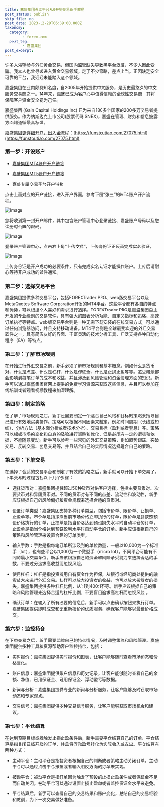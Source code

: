 ```yaml
---
title: 嘉盛集团外汇平台从0开始交易新手教程
post_status: publish
skip_file: no
post_date: 2023-12-29T06:39:00.000Z
taxonomy:
  category:
        - forex-com
  post_tag:
        - 嘉盛集团
post_excerpt: 
---
```

许多人渴望参与外汇黄金交易，但国内监管缺失导致黑平台泛滥，不少人因此受骗。我本人也曾寻求进入黄金交易领域，走了不少弯路，差点上当。正因缺乏安全可靠的平台，我迟迟未能踏入这个领域。

嘉盛集团在业内颇具知名度，自2005年开始提供中文服务，是历史最悠久的中文服务交易商之一。14年来，嘉盛已成为客户心中值得信赖的全球性交易商，其将保障客户资金安全视为己任。

嘉盛集团 (Gain Capital Holdings Inc) 已为来自180多个国家的200多万交易者提供服务。作为纳斯达克上市公司(股票代码:SNEX)，嘉盛在管理、财务和信息披露方面均遵循最高标准。

[嘉盛集团更详细开户，出入金流程](https://funstoutiao.com/27075.html)：[https://funstoutiao.com/27075.html](https://funstoutiao.com/27075.html)

### 第一步：开设账户

* [嘉盛集团MT4账户开户链接](https://s.ssgg.net/jsmt4)

* [嘉盛集团MT5账户开户链接](https://s.ssgg.net/jsmt5)

* [嘉盛专属交易平台开户链接](https://s.ssgg.net/js)

点击上面对应的开户链接，进入开户界面，参考下图“张三”的MT4账户开户流程。

![Image](https://prod-files-secure.s3.us-west-2.amazonaws.com/39ed1227-6d7d-4570-be36-9ccd4a2c4241/7a167aea-686b-400d-af59-4e18eb607a40/640.png?X-Amz-Algorithm=AWS4-HMAC-SHA256&X-Amz-Content-Sha256=UNSIGNED-PAYLOAD&X-Amz-Credential=ASIAZI2LB466W7QW5A7W%2F20250430%2Fus-west-2%2Fs3%2Faws4_request&X-Amz-Date=20250430T161308Z&X-Amz-Expires=3600&X-Amz-Security-Token=IQoJb3JpZ2luX2VjEA8aCXVzLXdlc3QtMiJGMEQCICx3UR5o0WDEUk0tU0ZgBxsxM9psgIRIpx5y3TIBYaMOAiAicXtbeZt0Y8PLfxy4BBNSv3%2BDu8nmW1QE2d8rOLfJ5yqIBAio%2F%2F%2F%2F%2F%2F%2F%2F%2F%2F8BEAAaDDYzNzQyMzE4MzgwNSIMWgaQVkAWuE8cTjHpKtwDV6V7xfWeZfow01254bPaTA5L3WJmdn5MWNM8%2FEGo2tptNjZCWn7mZflF9lOOCFkLKokyra6CHwe%2BZc4tPacfYcNWT09ko0FpCe3P%2FkYhIHgBE94d87fn%2FbU1ZtiRjosEXkOyGEx6TeQ8A%2B%2FkAYV3wGW3OKwann9xSWPzBNrPTpDihx92lzw9DCWenPXpGwsuR%2FgR4WZjw1VX3y6A6hiHNQNzWI1e9TjJInsBFwPcsO78SbEqcoQZ%2B77adFE7EaFprcvqj%2FsuIX%2BuaDiW%2BVCpklTjAUYPUOiwCuWU233sXG2ledTFfoKjKAzzlTLtMDEZErQJg4pnblJ%2BsPygpwOpvZQK88U1rktLJZxWAIr51qh2o61HBTbip3u5pgUcCKhLpA7U%2B02BsTNgav%2BjcFMaMKbzjsKkE%2BkKfql%2FZwLYHIexyuB3Jg7WJR1kTw1%2F7qVCUMs7uxBap6UufEwT44IruWbky5XSXM2Cu7Plr0fyXa%2BWsq6AlKcRj7xYWpaQrbm0BG68Qq92obUZvt7a%2BnFuwMn0aorDQLOxn4Bh2qvH9XIbBv1CoujfReRxt4gbJKAHrB1rJbUufSHIkksj0fUUngqNVseBS0o2jWCOaXY3UJPR6tv8nk3dX1zgot0w6f3IwAY6pgGMabxYss2dKNrQJeAwaTvQyBhihhq8QxQtpwJ2UKk2S5l6i7AvPElgmPggIz2ZyMK%2BYz49RurwHAcGXB%2FFZAISwMbjQI%2Bh6GrwekpGvyyvYciATXhl36LmX3xNZZ7CBmQFnunLAekEQtBeCIltiIrY8KZi4NIRWqsv4hbOq9vhIFV0pOzHNwG9PiaVDXZzkvAmBLtMbOnbAP6qol1FTcqmlXXDnYxz&X-Amz-Signature=5229af13cd7e285a5b6e3a02c6654f12cd0770ea55777bd4b481a96202b4f494&X-Amz-SignedHeaders=host&x-id=GetObject)

您将收到第一封开户邮件，其中包含账户管理中心登录链接、嘉盛账户号码以及您注册时设置的密码。

![Image](https://prod-files-secure.s3.us-west-2.amazonaws.com/39ed1227-6d7d-4570-be36-9ccd4a2c4241/eaa1c6b3-2877-4284-a0e1-530e222c27fb/image.png?X-Amz-Algorithm=AWS4-HMAC-SHA256&X-Amz-Content-Sha256=UNSIGNED-PAYLOAD&X-Amz-Credential=ASIAZI2LB466W7QW5A7W%2F20250430%2Fus-west-2%2Fs3%2Faws4_request&X-Amz-Date=20250430T161308Z&X-Amz-Expires=3600&X-Amz-Security-Token=IQoJb3JpZ2luX2VjEA8aCXVzLXdlc3QtMiJGMEQCICx3UR5o0WDEUk0tU0ZgBxsxM9psgIRIpx5y3TIBYaMOAiAicXtbeZt0Y8PLfxy4BBNSv3%2BDu8nmW1QE2d8rOLfJ5yqIBAio%2F%2F%2F%2F%2F%2F%2F%2F%2F%2F8BEAAaDDYzNzQyMzE4MzgwNSIMWgaQVkAWuE8cTjHpKtwDV6V7xfWeZfow01254bPaTA5L3WJmdn5MWNM8%2FEGo2tptNjZCWn7mZflF9lOOCFkLKokyra6CHwe%2BZc4tPacfYcNWT09ko0FpCe3P%2FkYhIHgBE94d87fn%2FbU1ZtiRjosEXkOyGEx6TeQ8A%2B%2FkAYV3wGW3OKwann9xSWPzBNrPTpDihx92lzw9DCWenPXpGwsuR%2FgR4WZjw1VX3y6A6hiHNQNzWI1e9TjJInsBFwPcsO78SbEqcoQZ%2B77adFE7EaFprcvqj%2FsuIX%2BuaDiW%2BVCpklTjAUYPUOiwCuWU233sXG2ledTFfoKjKAzzlTLtMDEZErQJg4pnblJ%2BsPygpwOpvZQK88U1rktLJZxWAIr51qh2o61HBTbip3u5pgUcCKhLpA7U%2B02BsTNgav%2BjcFMaMKbzjsKkE%2BkKfql%2FZwLYHIexyuB3Jg7WJR1kTw1%2F7qVCUMs7uxBap6UufEwT44IruWbky5XSXM2Cu7Plr0fyXa%2BWsq6AlKcRj7xYWpaQrbm0BG68Qq92obUZvt7a%2BnFuwMn0aorDQLOxn4Bh2qvH9XIbBv1CoujfReRxt4gbJKAHrB1rJbUufSHIkksj0fUUngqNVseBS0o2jWCOaXY3UJPR6tv8nk3dX1zgot0w6f3IwAY6pgGMabxYss2dKNrQJeAwaTvQyBhihhq8QxQtpwJ2UKk2S5l6i7AvPElgmPggIz2ZyMK%2BYz49RurwHAcGXB%2FFZAISwMbjQI%2Bh6GrwekpGvyyvYciATXhl36LmX3xNZZ7CBmQFnunLAekEQtBeCIltiIrY8KZi4NIRWqsv4hbOq9vhIFV0pOzHNwG9PiaVDXZzkvAmBLtMbOnbAP6qol1FTcqmlXXDnYxz&X-Amz-Signature=c5cc5fea9f57d8dcb679f7a2656004aef84812f8c83da93103c565491d1b33d3&X-Amz-SignedHeaders=host&x-id=GetObject)

登录账户管理中心，点击右上角“上传文件”，上传身份证正反面完成实名验证。

![Image](https://prod-files-secure.s3.us-west-2.amazonaws.com/39ed1227-6d7d-4570-be36-9ccd4a2c4241/54090639-09fc-46b4-a135-e0289f707147/image.png?X-Amz-Algorithm=AWS4-HMAC-SHA256&X-Amz-Content-Sha256=UNSIGNED-PAYLOAD&X-Amz-Credential=ASIAZI2LB466W7QW5A7W%2F20250430%2Fus-west-2%2Fs3%2Faws4_request&X-Amz-Date=20250430T161308Z&X-Amz-Expires=3600&X-Amz-Security-Token=IQoJb3JpZ2luX2VjEA8aCXVzLXdlc3QtMiJGMEQCICx3UR5o0WDEUk0tU0ZgBxsxM9psgIRIpx5y3TIBYaMOAiAicXtbeZt0Y8PLfxy4BBNSv3%2BDu8nmW1QE2d8rOLfJ5yqIBAio%2F%2F%2F%2F%2F%2F%2F%2F%2F%2F8BEAAaDDYzNzQyMzE4MzgwNSIMWgaQVkAWuE8cTjHpKtwDV6V7xfWeZfow01254bPaTA5L3WJmdn5MWNM8%2FEGo2tptNjZCWn7mZflF9lOOCFkLKokyra6CHwe%2BZc4tPacfYcNWT09ko0FpCe3P%2FkYhIHgBE94d87fn%2FbU1ZtiRjosEXkOyGEx6TeQ8A%2B%2FkAYV3wGW3OKwann9xSWPzBNrPTpDihx92lzw9DCWenPXpGwsuR%2FgR4WZjw1VX3y6A6hiHNQNzWI1e9TjJInsBFwPcsO78SbEqcoQZ%2B77adFE7EaFprcvqj%2FsuIX%2BuaDiW%2BVCpklTjAUYPUOiwCuWU233sXG2ledTFfoKjKAzzlTLtMDEZErQJg4pnblJ%2BsPygpwOpvZQK88U1rktLJZxWAIr51qh2o61HBTbip3u5pgUcCKhLpA7U%2B02BsTNgav%2BjcFMaMKbzjsKkE%2BkKfql%2FZwLYHIexyuB3Jg7WJR1kTw1%2F7qVCUMs7uxBap6UufEwT44IruWbky5XSXM2Cu7Plr0fyXa%2BWsq6AlKcRj7xYWpaQrbm0BG68Qq92obUZvt7a%2BnFuwMn0aorDQLOxn4Bh2qvH9XIbBv1CoujfReRxt4gbJKAHrB1rJbUufSHIkksj0fUUngqNVseBS0o2jWCOaXY3UJPR6tv8nk3dX1zgot0w6f3IwAY6pgGMabxYss2dKNrQJeAwaTvQyBhihhq8QxQtpwJ2UKk2S5l6i7AvPElgmPggIz2ZyMK%2BYz49RurwHAcGXB%2FFZAISwMbjQI%2Bh6GrwekpGvyyvYciATXhl36LmX3xNZZ7CBmQFnunLAekEQtBeCIltiIrY8KZi4NIRWqsv4hbOq9vhIFV0pOzHNwG9PiaVDXZzkvAmBLtMbOnbAP6qol1FTcqmlXXDnYxz&X-Amz-Signature=bfbbd6716bfd0fc0961d35bba519d7fbcf3534e3f939f22a9d1f251cf7219eeb&X-Amz-SignedHeaders=host&x-id=GetObject)

上传身份证是开户成功的必要条件，只有完成实名认证才能操作账户。上传后请耐心等待开户成功的邮件通知。

### 第二步：选择交易平台

嘉盛集团提供多种交易平台，包括FOREXTrader PRO、web版交易平台以及MetaQuotes Software Corporation开发的MT4平台。这些平台都有各自的特点和优势，可以根据个人喜好和需求进行选择。FOREXTrader PRO是嘉盛集团自主开发的专业级别的交易软件，具有强大的图表分析功能、自定义指标和策略、高速订单执行等特点。web版交易平台则是一种无需下载安装的在线交易方式，可以通过任何浏览器访问，并且支持移动设备。MT4平台则是全球最受欢迎的外汇交易软件之一，具有简洁友好的界面、丰富灵活的技术分析工具、广泛支持各种自动化程序（EA）等特点。

### 第三步：了解市场规则

在开始进行外汇交易之前，新手必须了解市场规则和基本概念，例如什么是货币对、什么是点差、什么是杠杆、什么是保证金、什么是止损止盈等等。这些概念都会影响到每笔订单的成本和收益，并且涉及到风险管理和资金管理方面的知识。新手可以通过嘉盛集团官网上提供的免费学习资源来获取这些信息，并且可以参加在线培训或者观看视频教程来加深理解。

### 第四步：制定策略

在了解了市场规则之后，新手还需要制定一个适合自己风格和目标的策略来指导自己进行有效地买卖操作。策略可以根据不同因素来制定，例如时间周期（长线或短线）、分析方法（基本面分析或者技术分析）、交易目标（盈利或者套息）等。策略可以根据市场的变化和自身的经验进行调整和优化，但是必须有一定的逻辑和依据，不能随意变动。新手可以参考一些常见的外汇交易策略，例如趋势跟踪、突破交易、反转交易、套息交易等，并且结合自己的实际情况选择适合自己的策略。

### 第五步：下单交易

在选择了合适的交易平台和制定了有效的策略之后，新手就可以开始下单交易了。下单交易的过程包括以下几个步骤：

* 选择货币对：嘉盛集团提供超过50种货币对供客户选择，包括主要货币对、次要货币对和异国货币对。不同的货币对有不同的点差、流动性和波动性，新手应该根据自己的风险偏好和资金规模来选择合适的货币对。

* 设置订单类型：嘉盛集团支持多种订单类型，包括市价单、限价单、止损单、止盈单等。市价单是指按照当前市场价格立即执行的订单，限价单是指按照预设价格执行的订单，止损单是指当价格达到预设损失水平时自动平仓的订单，止盈单是指当价格达到预设盈利水平时自动平仓的订单。新手应该根据自己的策略和风险管理来设置合理的订单类型。

* 输入手数：手数是指每笔订单所涉及到的单位数量，一般以10,000为一个标准手（lot），也有些平台以1,000为一个微型手（micro lot）。不同平台可能有不同的最小交易单位，新手应该根据自己的资金和风险承受能力来选择合适的手数，不要过分追求高收益而忽视风险。

* 使用杠杆：杠杆是指投资者用自有资金作为担保，从银行或经纪商处提供的融资放大来进行外汇交易。杠杆可以放大投资者的收益，也可以放大投资者的损失。嘉盛集团提供多种杠杆比例，从1:1到400:1不等。新手应该根据自己的策略和风险管理来选择合适的杠杆比例，不要盲目追求高杠杆而忽视风险 。

* 确认订单：在输入了所有必要的信息后，新手可以点击确认按钮来执行订单。嘉盛集团提供即时成交和无重新报价的优质服务，确保客户能够以最佳价格成交。

### 第六步：监控持仓

在下单交易之后，新手需要监控自己的持仓情况，及时调整策略和风险管理。嘉盛集团提供多种工具和资源帮助客户监控持仓，包括：

* 实时报价：嘉盛集团提供实时报价和图表，让客户能够随时查看市场动态和价格变化。

* 账户信息：嘉盛集团提供账户信息和历史记录，让客户能够随时查看自己的余额、净值、已用保证金、可用保证金、浮动盈亏等数据。

* 新闻与分析：嘉盛集团提供专业的新闻与分析服务，让客户能够及时获取市场动态和专家观点。

* 交易信号：嘉盛集团提供多种交易信号服务，让客户能够获取市场机会和建议。

### 第七步：平仓结算

在达到预期目标或者触发止损止盈条件后，新手需要平仓结算自己的订单。平仓结算是指关闭已经开启的订单，并且将浮动盈亏转化为实际收入或支出。平仓结算有两种方式：

* 主动平仓：主动平仓是指投资者根据自己的判断或者策略主动关闭订单。主动平仓可以通过点击平仓按钮或者输入相反方向的订单来实现。

* 被动平仓：被动平仓是指订单因为触发了预设的止损止盈条件或者保证金不足而自动关闭。被动平仓可以通过设置止损止盈单或者监控保证金水平来避免。

* 平仓结算后，新手可以查看自己的交易结果和账户变化，总结自己的交易经验和教训，为下一次交易做好准备。